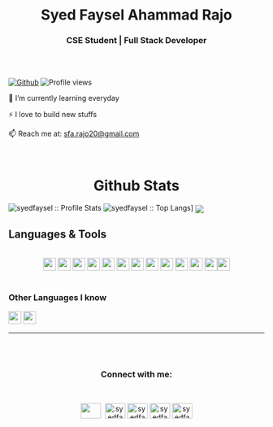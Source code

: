 <!-- github profile stats -->


<!-- =================================== -->



<h1 align="center">Syed Faysel Ahammad Rajo</h1>

<h3 align="center">CSE Student | Full Stack Developer</h3>
<br />
<br />

[![Github](https://img.shields.io/github/followers/syedfaysel?label=Follow&style=social)](https://github.com/syedfaysel)&nbsp;![Profile views](https://gpvc.arturio.dev/syedfaysel)

🌱 I’m currently learning everyday  
 
⚡ I love to build new stuffs

📫 Reach me at: sfa.rajo20@gmail.com

<br>


<!-- Github Stats -->

<h1 align="center">Github Stats</h1>
    <img alt="syedfaysel :: Profile Stats" src="https://github-readme-stats.vercel.app/api?username=syedfaysel&theme=blue-green&amp;show_icons=true&amp;count_private=true&amp;hide_border=true" />
    <img alt="syedfaysel :: Top Langs]" src="https://github-readme-stats.vercel.app/api/top-langs/?username=syedfaysel&layout=compact&count_private=true&theme=blue-green&hide_border=true">
    <img  align="center" src="https://github-readme-streak-stats.herokuapp.com?user=syedfaysel&theme=blue-green&hide_border=true"/>

<br>


<h2>Languages & Tools</h2>

<br>
<div align="center">
<img src="https://img.shields.io/badge/HTML5-E34F26?style=for-the-badge&logo=html5&logoColor=white" height="25"/> <img src="https://img.shields.io/badge/CSS3-1572B6?style=for-the-badge&logo=css3&logoColor=white" height="25"/> <img src="https://img.shields.io/badge/javascript-F7DF1E.svg?&style=for-the-badge&logo=javascript&logoColor=white" height="25"/> <img src="https://img.shields.io/badge/React-20232A?style=for-the-badge&logo=react&logoColor=61DAFB" height="25"/> <img src="https://img.shields.io/badge/React_Router-CA4245?style=for-the-badge&logo=react-router&logoColor=white" height="25"/>  <img src="https://img.shields.io/badge/Bootstrap-563D7C?style=for-the-badge&logo=bootstrap&logoColor=white" height="25"/> <img src="https://img.shields.io/badge/Tailwind_CSS-38B2AC?style=for-the-badge&logo=tailwind-css&logoColor=white" height="25"/> <img src="https://img.shields.io/badge/Netlify-00C7B7?style=for-the-badge&logo=netlify&logoColor=white" height="25"/> <img src="https://img.shields.io/badge/Heroku-430098?style=for-the-badge&logo=heroku&logoColor=white" height="25"/> <img src="https://img.shields.io/badge/firebase-FFCA28.svg?&style=for-the-badge&logo=firebase&logoColor=white" height="25"/> <img src="https://img.shields.io/badge/Node.js-43853D?style=for-the-badge&logo=node.js&logoColor=white" height="25"/> <img src="https://img.shields.io/badge/-MongoDB-4DB33D?style=flat&logo=mongodb&logoColor=FFFFFF" height="25"/><img src="https://img.shields.io/badge/-MySQL-F29111?style=flat&logo=mysql&logoColor=FFFFFF" height="25"/>
</div>
<br/>

### Other Languages I know

<img src="https://img.shields.io/badge/-Python-F29145?style=flat&logo=python&logoColor=FFFFFF" height="25"/> <img src="https://img.shields.io/badge/-C%20&%20C++-659ad2?style=flat&logo=c%2B%2B&logoColor=ffffff" height="25"/>

---

<br/> <br/>




<h3 align="center">Connect with me:</h3>
<br>
<p align="center">
<a href="mailto:sfa.rajo20@gmail.com" target="_blank" rel="noopener" ><img align="center" src="https://www.pngkey.com/png/full/84-840977_email-png-icon.png" height="30" width="40"/></a>&nbsp;
<a href="https://twitter.com/syedfaysel/" target="_blank"><img align="center" src="https://raw.githubusercontent.com/rahuldkjain/github-profile-readme-generator/master/src/images/icons/Social/twitter.svg" alt="syedfaysel" height="30" width="40" /></a>
<a href="https://www.linkedin.com/in/syedfaysel/" target="_blank"><img align="center" src="https://raw.githubusercontent.com/rahuldkjain/github-profile-readme-generator/master/src/images/icons/Social/linked-in-alt.svg" alt="syedfaysel" height="30" width="40" /></a>
<a href="https://www.facebook.com/sfa.rajo" target="_blank"><img align="center" src="https://raw.githubusercontent.com/rahuldkjain/github-profile-readme-generator/master/src/images/icons/Social/facebook.svg" alt="syedfaysel" height="30" width="40" /></a>
<a href="https://www.instagram.com/rajo_28/" target="_blank"><img align="center" src="https://raw.githubusercontent.com/rahuldkjain/github-profile-readme-generator/master/src/images/icons/Social/instagram.svg" alt="syedfaysel" height="30" width="40" /></a>
</p>
<br>
<br />


